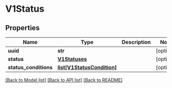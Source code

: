 # V1Status


## Properties
Name | Type | Description | Notes
------------ | ------------- | ------------- | -------------
**uuid** | **str** |  | [optional] 
**status** | [**V1Statuses**](V1Statuses.md) |  | [optional] 
**status_conditions** | [**list[V1StatusCondition]**](V1StatusCondition.md) |  | [optional] 

[[Back to Model list]](../README.md#documentation-for-models) [[Back to API list]](../README.md#documentation-for-api-endpoints) [[Back to README]](../README.md)



